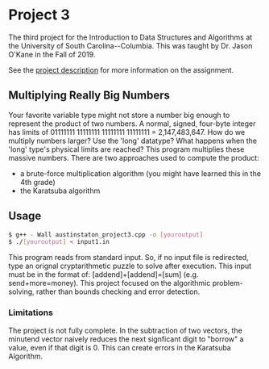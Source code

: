 # Project 3
The third project for the Introduction to Data Structures and Algorithms at the University of South Carolina--Columbia. This was taught by Dr. Jason O'Kane in the Fall of 2019.

See the [project description](https://cse.sc.edu/~jokane/teaching/350/project3.pdf) for more information on the assignment.

## Multiplying Really Big Numbers
Your favorite variable type might not store a number big enough to represent the product of two numbers. A normal, signed, four-byte integer has limits of 01111111 11111111 11111111 11111111 = 2,147,483,647. How do we multiply numbers larger? Use the 'long' datatype? What happens when the 'long' type's physical limits are reached? 
This program multiplies these massive numbers. There are two approaches used to compute the product:
* a brute-force multiplication algorithm (you might have learned this in the 4th grade)
* the Karatsuba algorithm

## Usage
```bash
$ g++ - Wall austinstaton_project3.cpp -o [youroutput]
$ ./[youroutput] < input1.in
```
This program reads from standard input. So, if no input file is redirected, type an orignal cryptarithmetic puzzle to solve after execution. This input must be in the format of:
   [addend]+[addend]=[sum] (e.g. send+more=money). This project focused on the algorithmic problem-solving, rather than bounds checking and error detection.
   
### Limitations
The project is not fully complete. In the subtraction of two vectors, the minutend vector naively reduces the next signficant digit to "borrow" a value, even if that digit is 0. This can create errors in the Karatsuba Algorithm.
